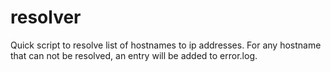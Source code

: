 # resolver
Quick script to resolve list of hostnames to ip addresses. For any hostname that can not be resolved, an entry will be added to error.log. 
